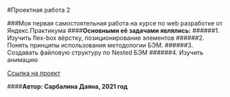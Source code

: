 #Проектная работа 2

###Моя первая самостоятельная работа на курсе по web разработке от Яндекс.Практикума
####__Основными её задачами являлись:__
######1. Изучить flex-box вёрстку, позиционирование элементов
######2. Понять принципы использования методологии БЭМ.
######3. Создавать файловую структуру по Nested БЭМ
######4. Изучить анимацию

[Ссылка на проект](http://localhost:63342/how-to-learn/index.html?_ijt=nf1n84dpgnm2aik5c5ljfhmp8c)

####__Автор: Сарбалина Даяна, 2021 год__

